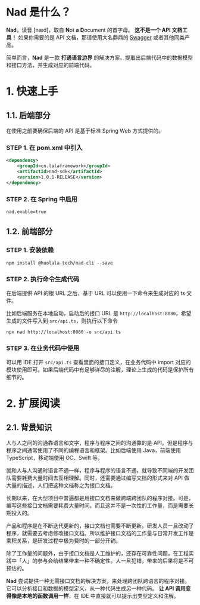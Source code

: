 # Nad 是什么？

**Nad**，读音 [næd]，取自 **N**ot **a** **D**ocument 的首字母。
**这不是一个 API 文档工具！**
如果你需要的是 API 文档，那请使用大名鼎鼎的 [Swagger](https://swagger.io/) 或者其他同类产品。

简单而言，**Nad** 是一款 **打通语言边界** 的解决方案。提取出后端代码中的数据模型和接口方法，并生成对应的前端代码。

# 1. 快速上手

## 1.1. 后端部分

在使用之前要确保后端的 API 是基于标准 Spring Web 方式提供的。

### STEP 1. 在 pom.xml 中引入

```pom.xml
<dependency>
	<groupId>cn.lalaframework</groupId>
	<artifactId>nad-sdk</artifactId>
	<version>1.0.1-RELEASE</version>
</dependency>
```

### STEP 2. 在 Spring 中启用

```application.properties
nad.enable=true
```

## 1.2. 前端部分

### STEP 1. 安装依赖

```shell
npm install @huolala-tech/nad-cli --save
```

### STEP 2. 执行命令生成代码

在后端提供 API 的根 URL 之后，基于 URL 可以使用一下命令来生成对应的 ts 文件。

比如后端服务在本地启动，启动后的接口 URL 是 `http://localhost:8080`，希望生成的文件写入到 `src/api.ts`，则执行以下命令

```shell
npx nad http://localhost:8080 -o src/api.ts
```

### STEP 3. 在业务代码中使用

可以用 IDE 打开 `src/api.ts` 查看里面的接口定义，在业务代码中 import 对应的模块使用即可。如果后端代码中有足够详尽的注解，理论上生成的代码是保护所有细节的。

# 2. 扩展阅读

## 2.1. 背景知识

人与人之间的沟通靠语言和文字，程序与程序之间的沟通靠的是 API。但是程序与程序之间通常使用了不同的编程语言和框架。比如后端使用 Java，前端使用 TypeScript，移动端使用 OC、Swift 等。

就和人与人沟通时语言不通一样，程序与程序的语言不通，就导致不同端的开发团队需要耗费大量时间去互相理解。同时，还需要通过编写文档的形式来对 API 做大量的描述，人们把这种文档称之为接口文档。

长期以来，在大型项目中普遍都是用接口文档来做跨端跨团队的程序对接。可是，编写这些接口文档需要耗费大量时间。而且这并不是一次性的工作量，而是需要长期投入的。

产品和程序是在不断迭代更新的，接口文档也需要不断更新。研发人员一旦改动了程序，就需要去考虑修改接口文档。所以维护接口文档的工作量与日常开发工作是乘积关系，是研发过程中极为费时的一部分开销。

除了工作量的问题外，由于接口文档是人工维护的，还存在可靠性问题。在工程实践中「人」的参与会给结果带来一种不确定性。人一旦犯错，带来的后果将是不可预估的。

**Nad** 尝试提供一种无需接口文档的解决方案，来处理跨团队跨语言的程序对接。
它可以分析接口和数据的模型定义，从一种代码生成另一种代码。
**让 API 调用变得像是本地的函数调用一样**，在 IDE 中直接就可以提示出类型定义和注解。
